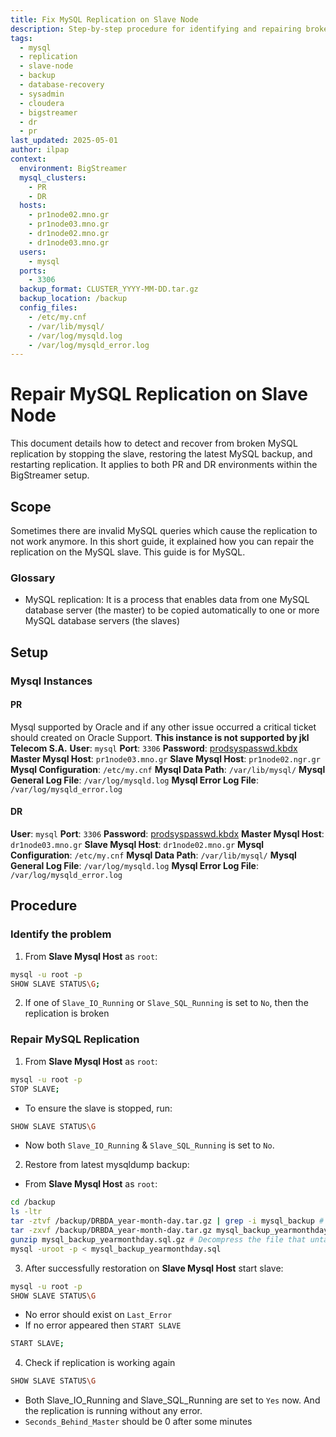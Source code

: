 ```yaml
---
title: Fix MySQL Replication on Slave Node
description: Step-by-step procedure for identifying and repairing broken MySQL replication on slave nodes in the PR and DR environments, including status checks, backup restoration, and restarting replication.
tags:
  - mysql
  - replication
  - slave-node
  - backup
  - database-recovery
  - sysadmin
  - cloudera
  - bigstreamer
  - dr
  - pr
last_updated: 2025-05-01
author: ilpap
context:
  environment: BigStreamer
  mysql_clusters:
    - PR
    - DR
  hosts:
    - pr1node02.mno.gr
    - pr1node03.mno.gr
    - dr1node02.mno.gr
    - dr1node03.mno.gr
  users:
    - mysql
  ports:
    - 3306
  backup_format: CLUSTER_YYYY-MM-DD.tar.gz
  backup_location: /backup
  config_files:
    - /etc/my.cnf
    - /var/lib/mysql/
    - /var/log/mysqld.log
    - /var/log/mysqld_error.log
---
```

# Repair MySQL Replication on Slave Node
This document details how to detect and recover from broken MySQL replication by stopping the slave, restoring the latest MySQL backup, and restarting replication. It applies to both PR and DR environments within the BigStreamer setup.
## Scope
Sometimes there are invalid MySQL queries which cause the replication to not work anymore. In this short guide, it explained how you can repair the replication on the MySQL slave. This guide is for MySQL.
### Glossary
- MySQL replication: It is a process that enables data from one MySQL database server (the master) to be copied automatically to one or more MySQL database servers (the slaves)
## Setup
### Mysql Instances
#### PR
Mysql supported by Oracle and if any other issue occurred a critical ticket should created on Oracle Support. **This instance is not supported by jkl Telecom S.A.**
**User**: `mysql`
**Port**: `3306`
**Password**: [prodsyspasswd.kbdx](/KnowledgeBase/prodsyspasswd.kdbx)
**Master Mysql Host**: `pr1node03.mno.gr`
**Slave Mysql Host**: `pr1node02.ngr.gr`
**Mysql Configuration**: `/etc/my.cnf`
**Mysql Data Path**: `/var/lib/mysql/`
**Mysql General Log File**: `/var/log/mysqld.log`
**Mysql Error Log File**: `/var/log/mysqld_error.log`
#### DR
**User**: `mysql`
**Port**: `3306`
**Password**: [prodsyspasswd.kbdx](/KnowledgeBase/prodsyspasswd.kdbx)
**Master Mysql Host**: `dr1node03.mno.gr`
**Slave Mysql Host**: `dr1node02.mno.gr`
**Mysql Configuration**: `/etc/my.cnf`
**Mysql Data Path**: `/var/lib/mysql/`
**Mysql General Log File**: `/var/log/mysqld.log`
**Mysql Error Log File**: `/var/log/mysqld_error.log`
## Procedure
### Identify the problem
1. From **Slave Mysql Host** as `root`:
```bash
mysql -u root -p
SHOW SLAVE STATUS\G;
```
2. If one of `Slave_IO_Running` or `Slave_SQL_Running` is set to `No`, then the replication is broken
### Repair MySQL Replication
1. From **Slave Mysql Host** as `root`:
```bash
mysql -u root -p
STOP SLAVE;
```
- To ensure the slave is stopped, run:
``` bash
SHOW SLAVE STATUS\G
```
- Now both `Slave_IO_Running` & `Slave_SQL_Running` is set to `No`.
2. Restore from latest mysqldump backup:
- From **Slave Mysql Host** as `root`:
```bash
cd /backup
ls -ltr
tar -ztvf /backup/DRBDA_year-month-day.tar.gz | grep -i mysql_backup # List contents of the tar.gz file.Under backup folder stored tar.gz files from daily backup procedure,for both sites, with the format CLUSTER_year-month-day.tar.gz (e.g DRBDA_2022-03-21.tar.gz). This files contains several gz files combined in a tar.gz. Now we need to find the exact name of the gz backup file for mysql backup to proceed at next step.
tar -zxvf /backup/DRBDA_year-month-day.tar.gz mysql_backup_yearmonthday.sql.gz # Untar from the tar.gz file the exact gz backup file for mysql backup that found from previous step. The exact name would be placed on mysql_backup_yearmonthday.sql.gz position
gunzip mysql_backup_yearmonthday.sql.gz # Decompress the file that untared from previous step
mysql -uroot -p < mysql_backup_yearmonthday.sql
```
3. After successfully restoration on **Slave Mysql Host** start slave:
```bash
mysql -u root -p
SHOW SLAVE STATUS\G
```
- No error should exist on `Last_Error`
- If no error appeared then `START SLAVE`
```bash
START SLAVE;
```  
4. Check if replication is working again
```bash
SHOW SLAVE STATUS\G
```
- Both Slave_IO_Running and Slave_SQL_Running are set to `Yes` now. And the replication is running without any error.
- `Seconds_Behind_Master` should be 0 after some minutes